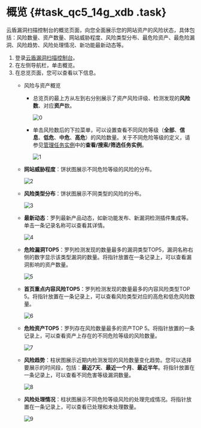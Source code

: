 # 概览 {#task_qc5_14g_xdb .task}

云盾漏洞扫描控制台的概览页面，向您全面展示您的网站资产的风险状态，具体包括：风险数量、资产数量、网站威胁程度、风险类型分布、最危险资产、最危险漏洞、风险趋势、风险处理情况、新功能最新动态等。

1.  登录[云盾漏洞扫描控制台](https://yundun.console.aliyun.com/?p=avds)。
2.  在左侧导航栏，单击概览。
3.  在总览页面，您可以查看以下信息。 
    -   风险与资产概览 
        -   总览页的最上方从左到右分别展示了资产风险评级、检测发现的**风险数**、对应**资产**数。

            ![0](http://static-aliyun-doc.oss-cn-hangzhou.aliyuncs.com/assets/img/13736/15651707833620_zh-CN.png)

        -   单击风险数后的下拉菜单，可以设置查看不同风险等级（**全部**、**信息**、**低危**、**中危**、**高危**）的风险数量。关于不同危险等级的定义，请参见[管理任务实例](intl.zh-CN/用户指南/扫描任务/管理任务实例.md#)中的**查看/搜索/筛选任务实例**。

            ![1](http://static-aliyun-doc.oss-cn-hangzhou.aliyuncs.com/assets/img/13736/15651707833621_zh-CN.png)

    -   **网站威胁程度**：饼状图展示不同危险等级的风险的分布。

        ![2](http://static-aliyun-doc.oss-cn-hangzhou.aliyuncs.com/assets/img/13736/15651707833622_zh-CN.png)

    -   **风险类型分布**：饼状图展示不同类型的风险的分布。

        ![3](http://static-aliyun-doc.oss-cn-hangzhou.aliyuncs.com/assets/img/13736/156517078312723_zh-CN.png)

    -   **最新动态**：罗列最新产品动态，如新功能发布、新漏洞检测插件集成等。单击一条记录名称可以查看其详情。

        ![4](http://static-aliyun-doc.oss-cn-hangzhou.aliyuncs.com/assets/img/13736/156517078312724_zh-CN.png)

    -   **危险漏洞TOP5**：罗列检测发现的数量最多的漏洞类型TOP5，漏洞名称右侧的数字显示该类型漏洞的数量。将指针放置在一条记录上，可以查看漏洞影响的资产数量。

        ![5](http://static-aliyun-doc.oss-cn-hangzhou.aliyuncs.com/assets/img/13736/156517078312725_zh-CN.png)

    -   **首页重点内容风险TOP5**：罗列检测发现的数量最多的内容风险类型TOP 5。将指针放置在一条记录上，可以查看风险类型对应的高危和低危风险数量。

        ![6](http://static-aliyun-doc.oss-cn-hangzhou.aliyuncs.com/assets/img/13736/156517078412726_zh-CN.png)

    -   **危险资产TOP5**：罗列存在风险数量最多的资产TOP 5。将指针放置的一条记录上，可以查看资产上存在的不同危险等级的风险数量。

        ![7](http://static-aliyun-doc.oss-cn-hangzhou.aliyuncs.com/assets/img/13736/156517078412727_zh-CN.png)

    -   **风险趋势**：柱状图展示近期内检测发现的风险数量变化趋势。您可以选择要展示的时间段，包括：**最近7天**、**最近一个月**、**最近半年**。将指针放置在一条记录上，可以查看不同危害等级漏洞数量。

        ![8](http://static-aliyun-doc.oss-cn-hangzhou.aliyuncs.com/assets/img/13736/156517078412728_zh-CN.png)

    -   **风险处理情况**：柱状图展示不同危险等级风险的处理完成情况。将指针放置在一条记录上，可以查看已处理和未处理数量。

        ![9](http://static-aliyun-doc.oss-cn-hangzhou.aliyuncs.com/assets/img/13736/156517078412729_zh-CN.png)


